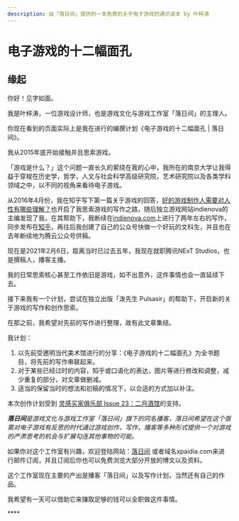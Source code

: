 ```yaml
---
description: 由「落日间」提供的一本免费的关于电子游戏的通识读本 by 叶梓涛
---
```


# 电子游戏的十二幅面孔

## 缘起

你好！见字如面。

我是叶梓涛，一位游戏设计师，也是游戏文化与游戏工作室「落日间」的主理人。

你现在看到的页面实际上是我在进行的编撰计划《电子游戏的十二幅面孔 \| 落日间》。

我从2015年底开始接触并且思索游戏。

「游戏是什么？」这个问题一直长久的萦绕在我的心中，我所在的南京大学让我得益于穿梭在历史学，哲学，人文与社会科学高级研究院，艺术研究院以及各类学科领域之中，以不同的视角来看待电子游戏。

从2016年4月份，我在知乎写下第一篇关于游戏的回答，[好的游戏制作人需要对人性有哪些理解？](https://www.zhihu.com/question/46465078/answer/101566563)也开启了我思索游戏的写作之路，随后独立游戏网站indienova的主编发现了我，在其帮助下，我断续在[indienova.com](https://indienova.com/u/guatif)上进行了两年左右的写作，同步发布在[知乎](https://www.zhihu.com/people/xie-mo-zhe)，再往后我创建了自己的公众号快做一个好玩的文科生，并且也在去年断续地为腾云公众号供稿。

现在是2021年2月6日，距离当时已过去五年，我现在就职腾讯NExT Studios，也是撰稿人，播客主播。

我的日常思索核心甚至工作依旧是游戏，如不出意外，这件事情也会一直延续下去。

接下来我有一个计划，尝试在独立出版「泼先生 Pulsasir」的帮助下，开启新的关于游戏的写作和创作思索。

在那之前，我希望对先前的写作进行整理，故有此文章集结。

我计划：

1. 以先前受邀明当代美术馆进行的分享：《电子游戏的十二幅面孔》为全书题目，将先前的写作串联起来。
2. 对于某些已经过时的内容，知乎或口语化的表达，图片等进行修改和调整，减少重复的部分，对文章做删减。
3. 适当的保留当时的想法和初稿的情况下，以合适的方式加以补注。

本次创作计划受到 [灵感买家俱乐部 Issue 23：二月酒馆](https://club.q24.io/)的支持。

_**落日间**是游戏文化与游戏工作室「落日间」旗下的同名播客，落日间希望在这个亟需对电子游戏有反思的时代通过游戏创作，写作，播客等多种形式提供一个对游戏的严肃思考的机会与扩展勾连其他事物的可能。_

如果你对这个工作室有兴趣，欢迎登陆网站：[落日间](https://xpaidia.com/) 或者域名xpaidia.com来进行邮件订阅，并且订阅后你也可以免费浏览大部分开放的博文以及资料。

这个工作室现在主要的产出是播客「落日间」以及写作计划，当然还有自己的作品。

我希望有一天可以借助它来赚取足够的钱可以全职做这件事情。

\*\*\*\*

